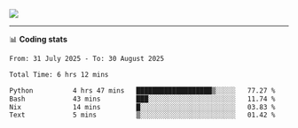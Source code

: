 <picture>
  <source
  srcset="https://github-readme-stats.vercel.app/api?username=sant0s12&show_icons=true&theme=dark"
  media="(prefers-color-scheme: dark)"
  />
  <source
  srcset="https://github-readme-stats.vercel.app/api?username=sant0s12&show_icons=true"
  media="(prefers-color-scheme: light)"
  />
  <img src="https://github-readme-stats.vercel.app/api?username=sant0s12&show_icons=true" />
</picture>

---

📊 **Coding stats**

<!--START_SECTION:waka-->

```txt
From: 31 July 2025 - To: 30 August 2025

Total Time: 6 hrs 12 mins

Python          4 hrs 47 mins   ███████████████████▒░░░░░   77.27 %
Bash            43 mins         ███░░░░░░░░░░░░░░░░░░░░░░   11.74 %
Nix             14 mins         █░░░░░░░░░░░░░░░░░░░░░░░░   03.83 %
Text            5 mins          ▒░░░░░░░░░░░░░░░░░░░░░░░░   01.42 %
```

<!--END_SECTION:waka-->
